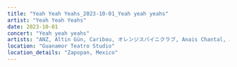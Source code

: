 ```yaml
---
title: "Yeah Yeah Yeahs_2023-10-01_Yeah yeah yeahs"
artist: "Yeah Yeah Yeahs"
date: 2023-10-01
concert: "Yeah yeah yeahs"
artists: "ANZ, Altin Gün, Caribou, オレンジスパイニクラブ, Anais Chantal, Amyl and the Sniffers, The Strokes, カネコアヤノ, Anna Kramer, Yeah Yeah Yeahs, 311, black midi, arlie, Perfume Genius, Alanis Morissette, Cosmic Kids, Azealia Banks, Angel Olsen, girl in red, Backhand, Actor Observer, Aphex Twin, ドミコ, 070 Shake, Alice Phoebe Lou"
location: "Guanamor Teatro Studio"
location_details: "Zapopan, Mexico"
---
```

